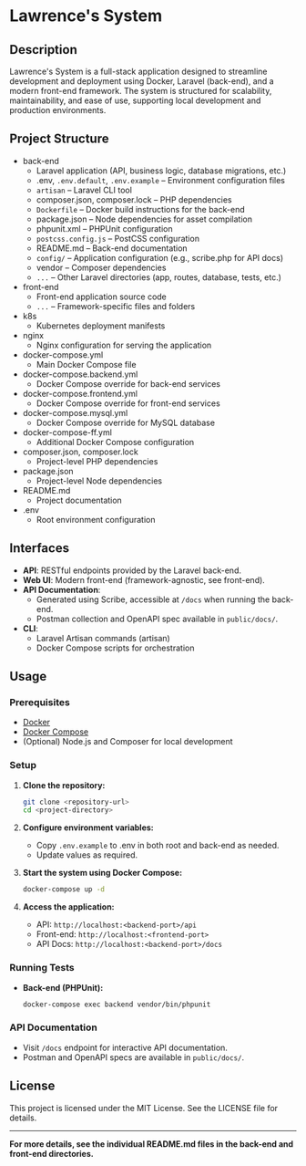 # Lawrence's System

## Description

Lawrence's System is a full-stack application designed to streamline development and deployment using Docker, Laravel (back-end), and a modern front-end framework. The system is structured for scalability, maintainability, and ease of use, supporting local development and production environments.

## Project Structure

- back-end  
  - Laravel application (API, business logic, database migrations, etc.)
  - .env, `.env.default`, `.env.example` – Environment configuration files
  - `artisan` – Laravel CLI tool
  - composer.json, composer.lock – PHP dependencies
  - `Dockerfile` – Docker build instructions for the back-end
  - package.json – Node dependencies for asset compilation
  - phpunit.xml – PHPUnit configuration
  - `postcss.config.js` – PostCSS configuration
  - README.md – Back-end documentation
  - `config/` – Application configuration (e.g., scribe.php for API docs)
  - vendor – Composer dependencies
  - `...` – Other Laravel directories (app, routes, database, tests, etc.)
- front-end  
  - Front-end application source code
  - `...` – Framework-specific files and folders
- k8s  
  - Kubernetes deployment manifests
- nginx  
  - Nginx configuration for serving the application
- docker-compose.yml  
  - Main Docker Compose file
- docker-compose.backend.yml  
  - Docker Compose override for back-end services
- docker-compose.frontend.yml  
  - Docker Compose override for front-end services
- docker-compose.mysql.yml  
  - Docker Compose override for MySQL database
- docker-compose-ff.yml  
  - Additional Docker Compose configuration
- composer.json, composer.lock  
  - Project-level PHP dependencies
- package.json  
  - Project-level Node dependencies
- README.md  
  - Project documentation
- .env  
  - Root environment configuration

## Interfaces

- **API**: RESTful endpoints provided by the Laravel back-end.
- **Web UI**: Modern front-end (framework-agnostic, see front-end).
- **API Documentation**:  
  - Generated using Scribe, accessible at `/docs` when running the back-end.
  - Postman collection and OpenAPI spec available in `public/docs/`.
- **CLI**:  
  - Laravel Artisan commands (artisan)
  - Docker Compose scripts for orchestration

## Usage

### Prerequisites

- [Docker](https://www.docker.com/)
- [Docker Compose](https://docs.docker.com/compose/)
- (Optional) Node.js and Composer for local development

### Setup

1. **Clone the repository:**
   ```sh
   git clone <repository-url>
   cd <project-directory>
   ```

2. **Configure environment variables:**
   - Copy `.env.example` to .env in both root and back-end as needed.
   - Update values as required.

3. **Start the system using Docker Compose:**
   ```sh
   docker-compose up -d
   ```

4. **Access the application:**
   - API: `http://localhost:<backend-port>/api`
   - Front-end: `http://localhost:<frontend-port>`
   - API Docs: `http://localhost:<backend-port>/docs`

### Running Tests

- **Back-end (PHPUnit):**
  ```sh
  docker-compose exec backend vendor/bin/phpunit
  ```

### API Documentation

- Visit `/docs` endpoint for interactive API documentation.
- Postman and OpenAPI specs are available in `public/docs/`.

## License

This project is licensed under the MIT License. See the LICENSE file for details.

---

**For more details, see the individual README.md files in the back-end and front-end directories.**